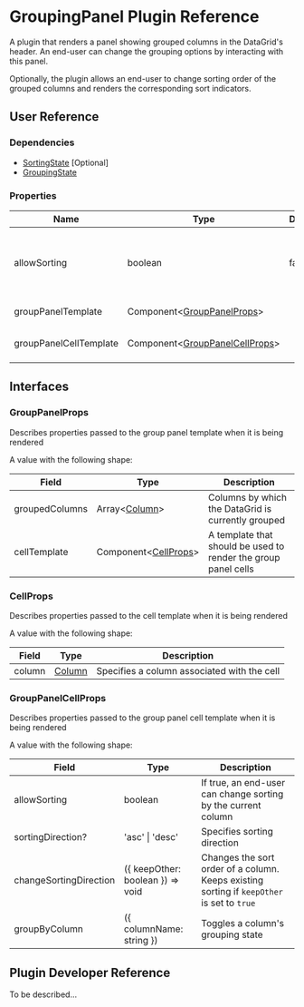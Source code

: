 # GroupingPanel Plugin Reference

A plugin that renders a panel showing grouped columns in the DataGrid's header. An end-user can change the grouping options by interacting with this panel.

Optionally, the plugin allows an end-user to change sorting order of the grouped columns and renders the corresponding sort indicators.

## User Reference

### Dependencies

- [SortingState](sorting-state.md) [Optional]
- [GroupingState](grouping-state.md)

### Properties

Name | Type | Default | Description
-----|------|---------|------------
allowSorting | boolean | false | If true, allows an end-user to change sorting by a column
groupPanelTemplate | Component&lt;[GroupPanelProps](#group-panel-props)&gt; | | Renders a group panel
groupPanelCellTemplate | Component&lt;[GroupPanelCellProps](#group-panel-cell-props)&gt; | | Renders a group panel cell

## Interfaces

### <a name="group-panel-props"></a>GroupPanelProps

Describes properties passed to the group panel template when it is being rendered

A value with the following shape:

Field | Type | Description
------|------|------------
groupedColumns | Array&lt;[Column](datagrid.md#column)&gt; | Columns by which the DataGrid is currently grouped
cellTemplate | Component&lt;[CellProps](#cell-props)&gt; | A template that should be used to render the group panel cells

### <a name="cell-props"></a>CellProps

Describes properties passed to the cell template when it is being rendered

A value with the following shape:

Field | Type | Description
------|------|------------
column | [Column](datagrid.md#column) | Specifies a column associated with the cell

### <a name="group-panel-cell-props"></a>GroupPanelCellProps

Describes properties passed to the group panel cell template when it is being rendered

A value with the following shape:

Field | Type | Description
------|------|------------
allowSorting | boolean | If true, an end-user can change sorting by the current column
sortingDirection? | 'asc' &#124; 'desc' | Specifies sorting direction
changeSortingDirection | ({ keepOther: boolean }) => void | Changes the sort order of a column. Keeps existing sorting if `keepOther` is set to `true`
groupByColumn | ({ columnName: string }) | Toggles a column's grouping state

## Plugin Developer Reference

To be described...
